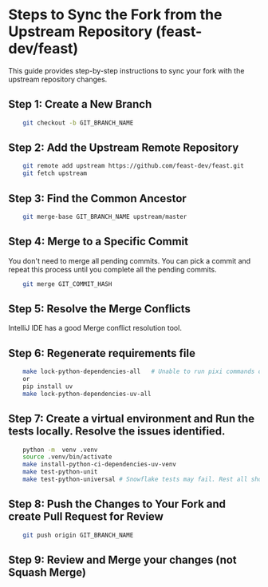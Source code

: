  # Steps to Sync the Fork from the Upstream Repository (feast-dev/feast)

This guide provides step-by-step instructions to sync your fork with the upstream repository changes.

## Step 1: Create a New Branch
```sh
    git checkout -b GIT_BRANCH_NAME
```
## Step 2: Add the Upstream Remote Repository
```sh
    git remote add upstream https://github.com/feast-dev/feast.git
    git fetch upstream
```
## Step 3: Find the Common Ancestor
```sh
    git merge-base GIT_BRANCH_NAME upstream/master
```
## Step 4: Merge to a Specific Commit
You don't need to merge all pending commits. You can pick a commit and repeat this process until you complete all the pending commits. 
```sh
    git merge GIT_COMMIT_HASH
```
## Step 5: Resolve the Merge Conflicts
IntelliJ IDE has a good Merge conflict resolution tool.
## Step 6: Regenerate requirements file
```sh
    make lock-python-dependencies-all   # Unable to run pixi commands on Mac
    or
    pip install uv
    make lock-python-dependencies-uv-all
```
## Step 7: Create a virtual environment and Run the tests locally. Resolve the issues identified.
```sh
    python -m  venv .venv
    source .venv/bin/activate
    make install-python-ci-dependencies-uv-venv
    make test-python-unit
    make test-python-universal # Snowflake tests may fail. Rest all should pass. 
```
## Step 8: Push the Changes to Your Fork and create Pull Request for Review
```sh
    git push origin GIT_BRANCH_NAME
```
## Step 9: Review and Merge your changes (not Squash Merge)
